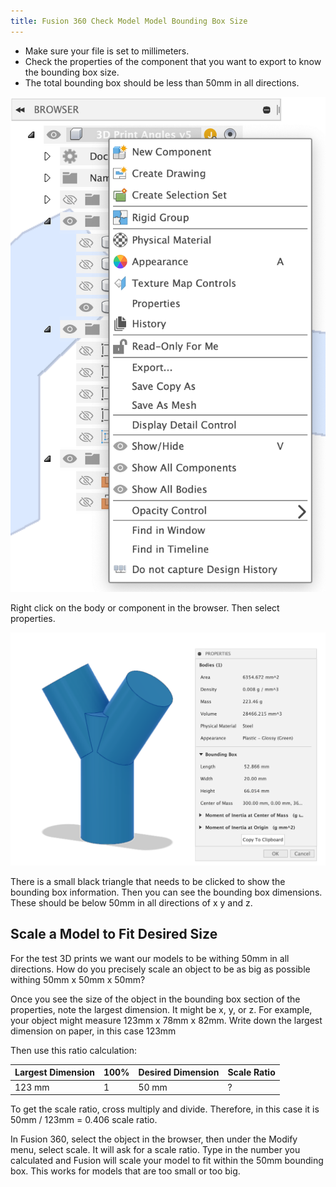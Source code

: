 ```yaml
---
title: Fusion 360 Check Model Model Bounding Box Size
---
```


- Make sure your file is set to millimeters.
- Check the properties of the component that you want to export to know the bounding box size.
- The total bounding box should be less than 50mm in all directions.

![Fusion 360 Properties Browser](./2022-Fusion-360-Properties-Browser.png)

Right click on the body or component in the browser. Then select properties.

![Fusion 360 Bounding Box](./2022-Fusion-360-Bounding-Box.png)

There is a small black triangle that needs to be clicked to show the bounding box information. Then you can see the bounding box dimensions. These should be below 50mm in all directions of x y and z.

## Scale a Model to Fit Desired Size

For the test 3D prints we want our models to be withing 50mm in all directions. How do you precisely scale an object to be as big as possible withing 50mm x 50mm x 50mm?

Once you see the size of the object in the bounding box section of the properties, note the largest dimension. It might be x, y, or z. For example, your object might measure 123mm x 78mm x 82mm. Write down the largest dimension on paper, in this case 123mm

Then use this ratio calculation:

| Largest Dimension | 100% | Desired Dimension | Scale Ratio |
| ----------------- | ---- | ----------------- | ----------- |
| 123 mm            | 1    | 50 mm             | ?           |

To get the scale ratio, cross multiply and divide. Therefore, in this case it is 50mm / 123mm = 0.406 scale ratio.

In Fusion 360, select the object in the browser, then under the Modify menu, select scale. It will ask for a scale ratio. Type in the number you calculated and Fusion will scale your model to fit within the 50mm bounding box. This works for models that are too small or too big.
